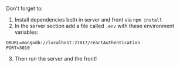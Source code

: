 Don't forget to:

1) Install dependencies both in server and front via `npm install`
2) In the server section add a file called `.env` with these environment variables:

~~~~
DBURL=mongodb://localhost:27017/reactAuthentication  
PORT=3010
~~~~

3) Then run the server and the front!